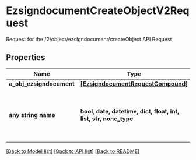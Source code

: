 # EzsigndocumentCreateObjectV2Request

Request for the /2/object/ezsigndocument/createObject API Request

## Properties
Name | Type | Description | Notes
------------ | ------------- | ------------- | -------------
**a_obj_ezsigndocument** | [**[EzsigndocumentRequestCompound]**](EzsigndocumentRequestCompound.md) |  | 
**any string name** | **bool, date, datetime, dict, float, int, list, str, none_type** | any string name can be used but the value must be the correct type | [optional]

[[Back to Model list]](../README.md#documentation-for-models) [[Back to API list]](../README.md#documentation-for-api-endpoints) [[Back to README]](../README.md)


